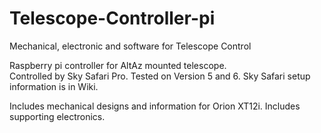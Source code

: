 # Telescope-Controller-pi
Mechanical, electronic and software for Telescope Control

Raspberry pi controller for AltAz mounted telescope.  
Controlled by Sky Safari Pro.  Tested on Version 5 and 6.
Sky Safari setup information is in Wiki.

Includes mechanical designs and information for Orion XT12i.
Includes supporting electronics.
